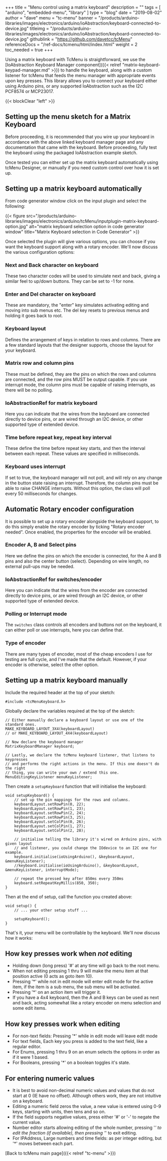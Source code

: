 +++
title = "Menu control using a matrix keyboard"
description = ""
tags = [ "arduino", "embedded-menu", "library" ]
type = "blog"
date = "2019-08-02"
author =  "dave"
menu = "tc-menu"
banner = "/products/arduino-libraries/images/electronics/arduino/ioAbstraction/keyboard-connected-to-device.jpg"
titleimg = "/products/arduino-libraries/images/electronics/arduino/ioAbstraction/keyboard-connected-to-device.jpg"
githublink = "https://github.com/davetcc/tcMenu"
referenceDocs = "/ref-docs/tcmenu/html/index.html"
weight = 2
toc_needed = true
+++

Using a matrix keyboard with TcMenu is straightforward, we use the [IoAbstraction Keyboard Manager component]({{< relref "matrix-keyboard-keypad-manager.md" >}}) to handle the keyboard, along with a custom listener for tcMenu that feeds the menu manager with appropriate events upon key presses. This library allows you to connect your keyboard either using Arduino pins, or any supported IoAbstraction such as the I2C PCF8574 or MCP23017.

{{< blockClear "left" >}}

## Setting up the menu sketch for a Matrix Keyboard

Before proceeding, it is recommended that you wire up your keyboard in accordance with the above linked keyboard manager page and any documentation that came with the keyboard. Before proceeding, fully test the keyboard using the packaged IoAbstraction example sketch.

Once tested you can either set up the matrix keyboard automatically using tcMenu Designer, or manually if you need custom control over how it is set up.

## Setting up a matrix keyboard automatically

From code generator window click on the input plugin and select the following:

{{< figure src="/products/arduino-libraries/images/electronics/arduino/tcMenu/inputplugin-matrix-keyboard-option.jpg" alt="matrix keyboard selection option in code generator window" title="Matrix Keyboard selection in Code Generator" >}}

Once selected the plugin will give various options, you can choose if you want the keyboard support along with a rotary encoder. We'll now discuss the various configuration options:

### Next and Back character on keyboard

These two character codes will be used to simulate next and back, giving a similar feel to up/down buttons. They can be set to -1 for none.

### Enter and Del character on keyboard

These are mandatory, the "enter" key simulates activating editing and moving into sub menus etc. The del key resets to previous menus and holding it goes back to root.

### Keyboard layout

Defines the arrangement of keys in relation to rows and columns. There are a few standard layouts that the designer supports, choose the layout for your keyboard.

### Matrix row and column pins

These must be defined, they are the pins on which the rows and columns are connected, and the row pins MUST be output capable. If you use interrupt mode, the column pins must be capable of raising interrupts, as there will be no polling.

### IoAbstractionRef for matrix keyboard

Here you can indicate that the wires from the keyboard are connected directly to device pins, or are wired through an I2C device, or other supported type of extended device.

### Time before repeat key, repeat key interval

These define the time before repeat key starts, and then the interval between each repeat. These values are specified in milliseconds.

### Keyboard uses interrupt

If set to true, the keyboard manager will not poll, and will rely on any change in the button state raising an interrupt. Therefore, the column pins must be able to raise CHANGE interrupts. Without this option, the class will poll every 50 milliseconds for changes.

## Automatic Rotary encoder configuration 

It is possible to set up a rotary encoder alongside the keyboard support, to do this simply enable the rotary encoder by ticking "Rotary encoder needed". Once enabled, the properties for the encoder will be enabled.

### Encoder A, B and Select pins

Here we define the pins on which the encoder is connected, for the A and B pins and also the center button (select). Depending on wire length, no external pull-ups may be needed.

### IoAbstractionRef for switches/encoder

Here you can indicate that the wires from the encoder are connected directly to device pins, or are wired through an I2C device, or other supported type of extended device.

### Polling or Interrupt mode

The `switches` class controls all encoders and buttons not on the keyboard, it can either poll or use interrupts, here you can define that.

### Type of encoder

There are many types of encoder, most of the cheap encoders I use for testing are full cycle, and I've made that the default. However, if your encoder is otherwise, select the other option. 

## Setting up a matrix keyboard manually

Include the required header at the top of your sketch:

    #include <tcMenuKeyboard.h>

Globally declare the variables required at the top of the sketch:

    // Either manually declare a keyboard layout or use one of the standard ones.
    MAKE_KEYBOARD_LAYOUT_3X4(keyboardLayout) 
    // or MAKE_KEYBOARD_LAYOUT_4X4(keyboardLayout)

    // Now declare the keyboard manager
    MatrixKeyboardManager keyboard;
    
    // Lastly, we declare the tcMenu keyboard listener, that listens to keypresses
    // and performs the right actions in the menu. If this one doesn't do the right
    // thing, you can write your own / extend this one. 
    MenuEditingKeyListener menuKeyListener;

Then create a `setupKeyboard` function that will initialise the keyboard:

    void setupKeyboard() {
        // set up the pin mappings for the rows and columns.
        keyboardLayout.setRowPin(0, 22);
        keyboardLayout.setRowPin(1, 23);
        keyboardLayout.setRowPin(2, 24);
        keyboardLayout.setRowPin(3, 25);
        keyboardLayout.setColPin(0, 26);
        keyboardLayout.setColPin(1, 27);
        keyboardLayout.setColPin(2, 28);
    
        // initialise telling the library it's wired on Arduino pins, with given layout
        // and listener, you could change the IOdevice to an I2C one for example. 
        keyboard.initialise(ioUsingArduino(), &keyboardLayout, &menuKeyListener);
        //keyboard.initialise(ioUsingArduino(), &keyboardLayout, &menuKeyListener, interruptMode);

        // repeat the pressed key after 850ms every 350ms 
        keyboard.setRepeatKeyMillis(850, 350);    
    }

Then at the end of setup, call the function you created above:
    
    void setup() {
        // ... your other setup stuff ...
        
        setupKeyboard();        
    }

That's it, your menu will be controllable by the keyboard. We'll now discuss how it works: 

## How key presses work when *not* editing 

* Holding down (long press) '#' at any time will go back to the root menu.
* When not editing pressing 1 thru 9 will make the menu item at that position active (0 acts as goto item 10). 
* Pressing '*' while not in edit mode will enter edit mode for the active item, if the item is a sub menu, the sub menu will be activated.
* Pressing '*' on an action item will trigger it.
* If you have a 4x4 keyboard, then the A and B keys can be used as next and back, acting somewhat like a rotary encoder on menu selection and some edit items.

## How key presses work when editing

* For non-text fields: Pressing '*' while in edit mode will leave edit mode
* For text fields, Each key you press is added to the text field, like a regular editor.
* For Enums, pressing 1 thru 9 on an enum selects the options in order as if it were 1 based.
* For Booleans, pressing '*' on a boolean toggles it's state.

## For entering numeric values

* It is best to avoid non-decimal numeric values and values that do not start at 0 (IE have no offset). Although others work, they are not intuitive on a keyboard.
* Editing a numeric field zeros the value, a new value is entered using 0-9 keys, starting with units, then tens and so on.
* If the field supports negative values, press either '#' or '-' to negate the current value.
* Number editor starts allowing editing of the whole number, pressing '*' to edit the fraction (if available), then pressing '*' to exit editing.
* For IPAddress, Large numbers and time fields: as per integer editing, but '*' moves between each part.  

[Back to tcMenu main page]({{< relref "tc-menu" >}}) 

